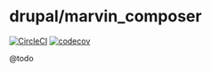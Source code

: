 # drupal/marvin_composer

[![CircleCI](https://circleci.com/gh/Sweetchuck/drupal-marvin_composer/tree/2.x.svg?style=svg)](https://circleci.com/gh/Sweetchuck/drupal-marvin_composer/?branch=2.x)
[![codecov](https://codecov.io/gh/Sweetchuck/drupal-marvin_composer/branch/2.x/graph/badge.svg?token=HSF16OGPyr)](https://app.codecov.io/gh/Sweetchuck/drupal-marvin_composer/branch/2.x)

@todo
